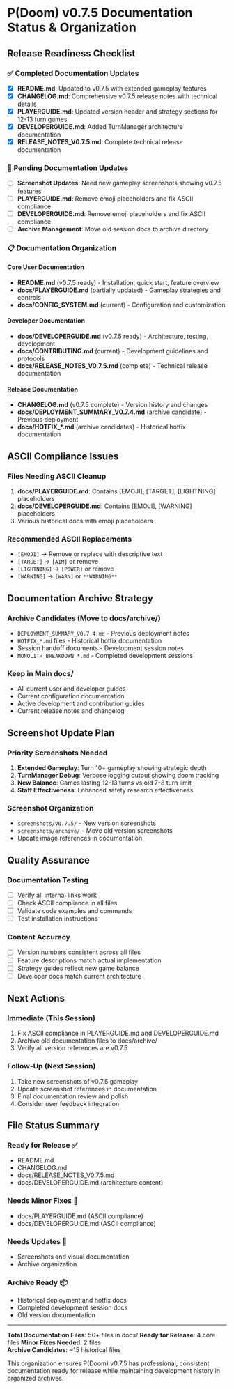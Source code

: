 # P(Doom) v0.7.5 Documentation Status & Organization

## Release Readiness Checklist

### ✅ Completed Documentation Updates
- [x] **README.md**: Updated to v0.7.5 with extended gameplay features
- [x] **CHANGELOG.md**: Comprehensive v0.7.5 release notes with technical details
- [x] **PLAYERGUIDE.md**: Updated version header and strategy sections for 12-13 turn games
- [x] **DEVELOPERGUIDE.md**: Added TurnManager architecture documentation
- [x] **RELEASE_NOTES_V0.7.5.md**: Complete technical release documentation

### 🔄 Pending Documentation Updates
- [ ] **Screenshot Updates**: Need new gameplay screenshots showing v0.7.5 features
- [ ] **PLAYERGUIDE.md**: Remove emoji placeholders and fix ASCII compliance
- [ ] **DEVELOPERGUIDE.md**: Remove emoji placeholders and fix ASCII compliance
- [ ] **Archive Management**: Move old session docs to archive directory

### 📋 Documentation Organization

#### Core User Documentation
- **README.md** (v0.7.5 ready) - Installation, quick start, feature overview
- **docs/PLAYERGUIDE.md** (partially updated) - Gameplay strategies and controls
- **docs/CONFIG_SYSTEM.md** (current) - Configuration and customization

#### Developer Documentation  
- **docs/DEVELOPERGUIDE.md** (v0.7.5 ready) - Architecture, testing, development
- **docs/CONTRIBUTING.md** (current) - Development guidelines and protocols
- **docs/RELEASE_NOTES_V0.7.5.md** (complete) - Technical release documentation

#### Release Documentation
- **CHANGELOG.md** (v0.7.5 complete) - Version history and changes
- **docs/DEPLOYMENT_SUMMARY_V0.7.4.md** (archive candidate) - Previous deployment
- **docs/HOTFIX_*.md** (archive candidates) - Historical hotfix documentation

## ASCII Compliance Issues

### Files Needing ASCII Cleanup
1. **docs/PLAYERGUIDE.md**: Contains [EMOJI], [TARGET], [LIGHTNING] placeholders
2. **docs/DEVELOPERGUIDE.md**: Contains [EMOJI], [WARNING] placeholders  
3. Various historical docs with emoji placeholders

### Recommended ASCII Replacements
- `[EMOJI]` → Remove or replace with descriptive text
- `[TARGET]` → `[AIM]` or remove
- `[LIGHTNING]` → `[POWER]` or remove
- `[WARNING]` → `[WARN]` or `**WARNING**`

## Documentation Archive Strategy

### Archive Candidates (Move to docs/archive/)
- `DEPLOYMENT_SUMMARY_V0.7.4.md` - Previous deployment notes
- `HOTFIX_*.md` files - Historical hotfix documentation
- Session handoff documents - Development session notes
- `MONOLITH_BREAKDOWN_*.md` - Completed development sessions

### Keep in Main docs/
- All current user and developer guides
- Current configuration documentation
- Active development and contribution guides
- Current release notes and changelog

## Screenshot Update Plan

### Priority Screenshots Needed
1. **Extended Gameplay**: Turn 10+ gameplay showing strategic depth
2. **TurnManager Debug**: Verbose logging output showing doom tracking
3. **New Balance**: Games lasting 12-13 turns vs old 7-8 turn limit
4. **Staff Effectiveness**: Enhanced safety research effectiveness

### Screenshot Organization
- `screenshots/v0.7.5/` - New version screenshots
- `screenshots/archive/` - Move old version screenshots
- Update image references in documentation

## Quality Assurance

### Documentation Testing
- [ ] Verify all internal links work
- [ ] Check ASCII compliance in all files
- [ ] Validate code examples and commands
- [ ] Test installation instructions

### Content Accuracy
- [ ] Version numbers consistent across all files
- [ ] Feature descriptions match actual implementation
- [ ] Strategy guides reflect new game balance
- [ ] Developer docs match current architecture

## Next Actions

### Immediate (This Session)
1. Fix ASCII compliance in PLAYERGUIDE.md and DEVELOPERGUIDE.md
2. Archive old documentation files to docs/archive/
3. Verify all version references are v0.7.5

### Follow-Up (Next Session)
1. Take new screenshots of v0.7.5 gameplay
2. Update screenshot references in documentation
3. Final documentation review and polish
4. Consider user feedback integration

## File Status Summary

### Ready for Release ✅
- README.md
- CHANGELOG.md  
- docs/RELEASE_NOTES_V0.7.5.md
- docs/DEVELOPERGUIDE.md (architecture content)

### Needs Minor Fixes 🔧
- docs/PLAYERGUIDE.md (ASCII compliance)
- docs/DEVELOPERGUIDE.md (ASCII compliance)

### Needs Updates 📝
- Screenshots and visual documentation
- Archive organization

### Archive Ready 📦
- Historical deployment and hotfix docs
- Completed development session docs
- Old version documentation

---

**Total Documentation Files**: 50+ files in docs/
**Ready for Release**: 4 core files
**Minor Fixes Needed**: 2 files  
**Archive Candidates**: ~15 historical files

This organization ensures P(Doom) v0.7.5 has professional, consistent documentation ready for release while maintaining development history in organized archives.
